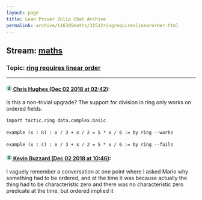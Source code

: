 ```yaml
---
layout: page
title: Lean Prover Zulip Chat Archive 
permalink: archive/116395maths/31512ringrequireslinearorder.html
---
```


## Stream: [maths](index.html)
### Topic: [ring requires linear order](31512ringrequireslinearorder.html)

---

#### [![Click to go to Zulip](../../assets/img/zulip2.png) Chris Hughes (Dec 02 2018 at 02:42)](https://leanprover.zulipchat.com/#narrow/stream/116395-maths/topic/ring%20requires%20linear%20order/near/150704740):
Is this a non-trivial upgrade? The support for division in ring only works on ordered fields.
```lean
import tactic.ring data.complex.basic

example (x : ℝ) : x / 3 + x / 2 = 5 * x / 6 := by ring --works

example (x : ℂ) : x / 3 + x / 2 = 5 * x / 6 := by ring --fails
```

#### [![Click to go to Zulip](../../assets/img/zulip2.png) Kevin Buzzard (Dec 02 2018 at 10:46)](https://leanprover.zulipchat.com/#narrow/stream/116395-maths/topic/ring%20requires%20linear%20order/near/150717509):
I vaguely remember a conversation at one point where I asked Mario why something had to be ordered, and at the time it was because actually the thing had to be characteristic zero and there was no characteristic zero predicate at the time, but ordered implied it

